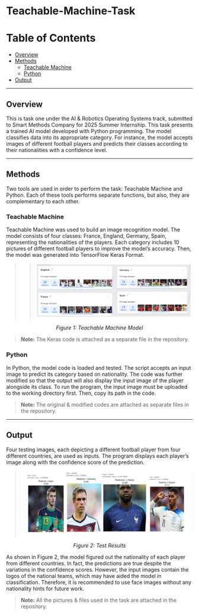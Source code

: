 # Teachable-Machine-Task

# Table of Contents

- [Overview](#overview)
- [Methods](#methods)
  - [Teachable Machine](#teachable-machine)
  - [Python](#python)
- [Output](#output)

---

## Overview

This is task one under the AI & Robotics Operating Systems track, submitted to Smart Methods Company for 2025 Summer Internship. This task presents a trained AI model developed with Python programming. The model classifies data into its appropriate category. For instance, the model accepts images of different football players and predicts their classes according to their nationalities with a confidence level.

---

## Methods

Two tools are used in order to perform the task: Teachable Machine and Python. Each of these tools performs separate functions, but also, they are complementary to each other.

### Teachable Machine

Teachable Machine was used to build an image recognition model. The model consists of four classes: France, England, Germany, Spain, representing the nationalities of the players. Each category includes 10 pictures of different football players to improve the model’s accuracy. Then, the model was generated into TensorFlow Keras Format.

>> ![Teachable Machine Model](Teachable%20Machine%20Model.png)
<p align="center"><em>Figure 1: Teachable Machine Model</em></p>

> **Note:** The Keras code is attached as a separate file in the repository.

### Python

In Python, the model code is loaded and tested. The script accepts an input image to predict its category based on nationality. The code was further modified so that the output will also display the input image of the player alongside its class. To run the program, the input image must be uploaded to the working directory first. Then, copy its path in the code.

> **Note:** The original & modified codes are attached as separate files in the repository.

---

## Output

Four testing images, each depicting a different football player from four different countries, are used as inputs. The program displays each player’s image along with the confidence score of the prediction.

> ![Test Results](Test%20Results.png)
<p align="center"><em>Figure 2: Test Results</em></p>

As shown in Figure 2, the model figured out the nationality of each player from different countries. In fact, the predictions are true despite the variations in the confidence scores. However, the input images contain the logos of the national teams, which may have aided the model in classification. Therefore, it is recommended to use face images without any nationality hints for future work.

> **Note:** All the pictures & files used in the task are attached in the repository.
